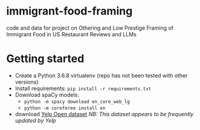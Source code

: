 # immigrant-food-framing
code and data for project on Othering and Low Prestige Framing of Immigrant Food in US Restaurant Reviews and LLMs

# Getting started
- Create a Python 3.6.8 virtualenv (repo has not been tested with other versions)
- Install requirements: `pip install -r requirements.txt`
- Download spaCy models:
	- `python -m spacy download en_core_web_lg`
	- `python -m coreferee install en`
- download [Yelp Open dataset](https://www.yelp.com/dataset) *NB: This dataset appears to be frequently updated by Yelp*

